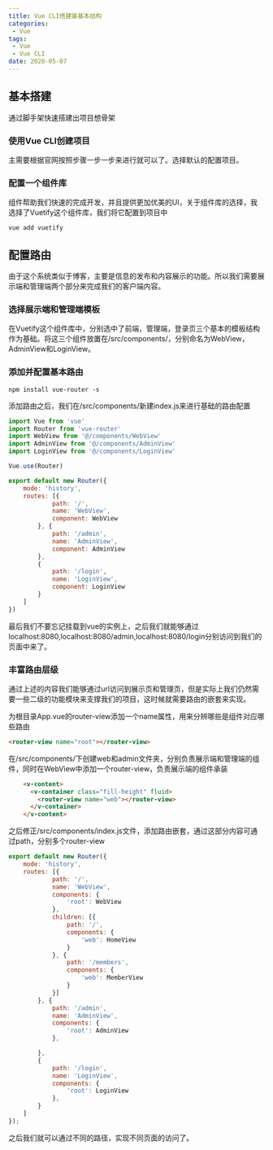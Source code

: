 ```yaml
---
title: Vue CLI搭建最基本结构
categories: 
 - Vue
tags:
 - Vue
 - Vue CLI
date: 2020-05-07
---
```


## 基本搭建
通过脚手架快速搭建出项目想骨架
### 使用Vue CLI创建项目
主需要根据官网按照步骤一步一步来进行就可以了。选择默认的配置项目。
### 配置一个组件库
组件帮助我们快速的完成开发，并且提供更加优美的UI，关于组件库的选择，我选择了Vuetify这个组件库，我们将它配置到项目中
```Shell
vue add vuetify
```

## 配置路由
由于这个系统类似于博客，主要是信息的发布和内容展示的功能。所以我们需要展示端和管理端两个部分来完成我们的客户端内容。

### 选择展示端和管理端模板
在Vuetify这个组件库中，分别选中了前端，管理端，登录页三个基本的模板结构作为基础。将这三个组件放置在/src/components/，分别命名为WebView，AdminView和LoginView。
### 添加并配置基本路由
```Shell
npm install vue-router -s
```
添加路由之后，我们在/src/components/新建index.js来进行基础的路由配置
```js
import Vue from 'vue'
import Router from 'vue-router'
import WebView from '@/components/WebView'
import AdminView from '@/components/AdminView'
import LoginView from '@/components/LoginView'

Vue.use(Router)

export default new Router({
    mode: 'history',
    routes: [{
            path: '/',
            name: 'WebView',
            component: WebView
        }, {
            path: '/admin',
            name: 'AdminView',
            component: AdminView
        },
        {
            path: '/login',
            name: 'LoginView',
            component: LoginView
        }
    ]
})
```
最后我们不要忘记挂载到vue的实例上，之后我们就能够通过localhost:8080,localhost:8080/admin,localhost:8080/login分别访问到我们的页面中来了。

### 丰富路由层级
通过上述的内容我们能够通过url访问到展示页和管理页，但是实际上我们仍然需要一些二级的功能模块来支撑我们的项目，这时候就需要路由的嵌套来实现。

为根目录App.vue的router-view添加一个name属性，用来分辨哪些是组件对应哪些路由
```html
<router-view name="root"></router-view>
```
在/src/components/下创建web和admin文件夹，分别负责展示端和管理端的组件，同时在WebView中添加一个router-view，负责展示端的组件承装
```html
    <v-content>
      <v-container class="fill-height" fluid>
        <router-view name="web"></router-view>
      </v-container>
    </v-content>
```
之后修正/src/components/index.js文件，添加路由嵌套，通过这部分内容可通过path，分别多个router-view
```js
export default new Router({
    mode: 'history',
    routes: [{
            path: '/',
            name: 'WebView',
            components: {
                'root': WebView
            },
            children: [{
                path: '/',
                components: {
                    'web': HomeView
                }
            }, {
                path: '/members',
                components: {
                    'web': MemberView
                }
            }]
        }, {
            path: '/admin',
            name: 'AdminView',
            components: {
                'root': AdminView
            },

        },
        {
            path: '/login',
            name: 'LoginView',
            components: {
                'root': LoginView
            },
        }
    ]
});
```
之后我们就可以通过不同的路径，实现不同页面的访问了。






